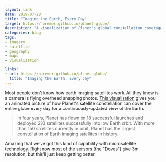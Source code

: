 ```yaml
---
layout: link
date: 2019-07-28
title: "Imaging the Earth, Every Day"
target: https://nbremer.github.io/planet-globe/
description: "A visualization of Planet's global constellation coverage."
categories: blog
tags:
- imagery
- satellite
- geography
- maps
- visualization

links:
- url: https://nbremer.github.io/planet-globe/
  title: "Imaging the Earth, Every Day"
---
```


Most people don't know how earth imaging satellites work. All they know is a camera is flying overhead snapping photos. [This visualization](https://nbremer.github.io/planet-globe/ "Planet Globe") gives you an animated picture of how Planet's satellite constellation can cover the entire globe every day for a continuously-updated view of the Earth:

> In four years, Planet has flown on 18 successful launches and deployed 293 satellites successfully into low Earth orbit. With more than 150 satellites currently in orbit, Planet has the largest constellation of Earth imaging satellites in history.

Amazing that we've got this kind of capability with microsatellite technology. Right now most of the sensors (the "Doves") give 3m resolution, but this'll just keep getting better.
